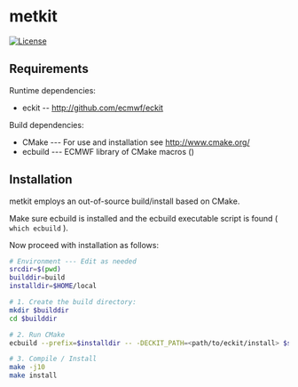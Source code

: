 metkit
======

[![License](https://img.shields.io/badge/License-Apache%202.0-blue.svg)](https://github.com/ecmwf/eckit/blob/develop/LICENSE)

Requirements
------------

Runtime dependencies:

- eckit -- http://github.com/ecmwf/eckit

Build dependencies:

- CMake --- For use and installation see http://www.cmake.org/
- ecbuild --- ECMWF library of CMake macros ()

Installation
------------

metkit employs an out-of-source build/install based on CMake.

Make sure ecbuild is installed and the ecbuild executable script is found ( `which ecbuild` ).

Now proceed with installation as follows:

```bash
# Environment --- Edit as needed
srcdir=$(pwd)
builddir=build
installdir=$HOME/local  

# 1. Create the build directory:
mkdir $builddir
cd $builddir

# 2. Run CMake
ecbuild --prefix=$installdir -- -DECKIT_PATH=<path/to/eckit/install> $srcdir

# 3. Compile / Install
make -j10
make install
```
